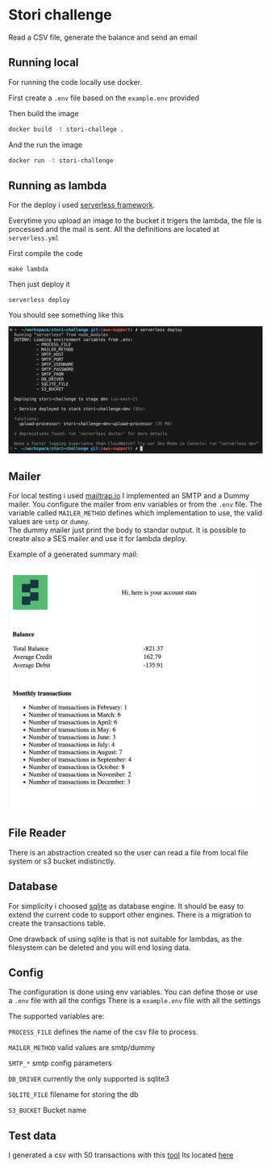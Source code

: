# Stori challenge 

Read a CSV file, generate the balance and send an email 

## Running local

For running the code locally use docker. 

First create a `.env` file based on the `example.env` provided 

Then build the image 

```bash 
docker build -t stori-challege .
```

And the run the image 

```bash 
docker run -t stori-challenge
```


## Running as lambda 

For the deploy i used [serverless framework](https://www.serverless.com/).

Everytime you upload an image to the bucket it trigers the lambda, the file 
is processed and the mail is sent.
All the definitions are located at `serverless.yml`


First compile the code 
```
make lambda
```

Then just deploy it

```
serverless deploy 
```

You should see something like this

![GitHub Image](/data/serverless-deploy.png)


## Mailer 

For local testing i used [mailtrap.io](https://mailtrap.io/) 
I implemented an SMTP and a Dummy mailer.
You configure the mailer from env variables or from the `.env` file. 
The variable called `MAILER_METHOD` defines which implementation to use,
the valid values are `smtp` or `dummy`.  
The dummy mailer just print the body to standar output. 
It is possible to create also a SES mailer and use it for lambda deploy.

Example of a generated summary mail: 

![example](/data/mailtrap-balance.png)

## File Reader 

There is an abstraction created so the user can read a file from local file system
or s3 bucket indistinctly.

## Database 

For simplicity i choosed [sqlite](https://www.sqlite.org/) as database engine.
It should be easy to extend the current code to support other engines. 
There is a migration to create the transactions table.

One drawback of using sqlite is that is not suitable for lambdas, as the filesystem 
can be deleted and you will end losing data. 

## Config 

The configuration is done using env variables. 
You can define those or use a `.env` file with all the configs
There is a `example.env` file with all the settings

The supported variables are: 

`PROCESS_FILE` defines the name of the csv file to process. 

`MAILER_METHOD` valid values are smtp/dummy

`SMTP_*` smtp config parameters

`DB_DRIVER` currently the only supported is sqlite3

`SQLITE_FILE` filename for storing the db

`S3_BUCKET`  Bucket name


## Test data

I generated a csv with 50 transactions with this [tool](https://www.mockaroo.com/)
Its located [here](data/50txns.csv)




